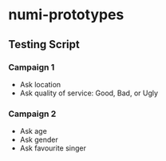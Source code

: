 # numi-prototypes

## Testing Script

### Campaign 1

* Ask location
* Ask quality of service: Good, Bad, or Ugly

### Campaign 2

* Ask age
* Ask gender
* Ask favourite singer
